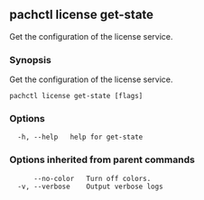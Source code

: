 ## pachctl license get-state

Get the configuration of the license service.

### Synopsis

Get the configuration of the license service.

```
pachctl license get-state [flags]
```

### Options

```
  -h, --help   help for get-state
```

### Options inherited from parent commands

```
      --no-color   Turn off colors.
  -v, --verbose    Output verbose logs
```


